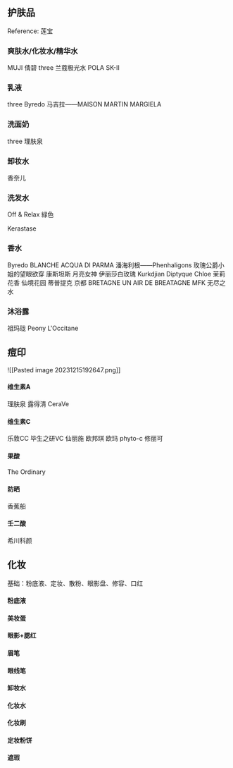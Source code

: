 ## 护肤品
Reference: 莲宝
### 爽肤水/化妆水/精华水
MUJI
倩碧
three
兰蔻极光水
POLA
SK-II
### 乳液
three
Byredo
马吉拉——MAISON MARTIN MARGIELA
### 洗面奶
three
理肤泉
### 卸妆水
香奈儿
### 洗发水
Off & Relax
	緑色

Kerastase
### 香水
Byredo
	BLANCHE
ACQUA DI PARMA
潘海利根——Phenhaligons
	玫瑰公爵小姐的望眼欲穿
	康斯坦斯
	月亮女神
	伊丽莎白玫瑰
Kurkdjian
Diptyque
Chloe
	茉莉花香
	仙境花园
蒂普提克
	京都
BRETAGNE
	UN AIR DE BREATAGNE
MFK
	无尽之水

### 沐浴露
祖玛珑
	Peony
L'Occitane

## 痘印

![[Pasted image 20231215192647.png]]

#### 维生素A
理肤泉
露得清
CeraVe
#### 维生素C
乐敦CC
毕生之研VC
仙丽施
欧邦琪
欧玛  phyto-c
修丽可

#### 果酸
The Ordinary

#### 防晒
香蕉船

#### 壬二酸
希川科颜

## 化妆
基础：粉底液、定妆、散粉、眼影盘、修容、口红
#### 粉底液
#### 美妆蛋
#### 眼影+腮红
#### 眉笔
#### 眼线笔
#### 卸妆水
#### 化妆水
#### 化妆刷
#### 定妆粉饼
#### 遮瑕
